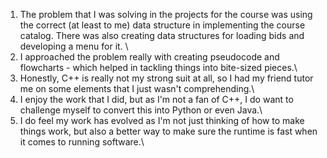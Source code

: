 1. The problem that I was solving in the projects for the course was using the correct (at least to me) data structure in implementing the course catalog. There was also creating data structures for loading bids and developing a menu for it. \
2. I approached the problem really with creating pseudocode and flowcharts - which helped in tackling things into bite-sized pieces.\
3. Honestly, C++ is really not my strong suit at all, so I had my friend tutor me on some elements that I just wasn't comprehending.\
4. I enjoy the work that I did, but as I'm not a fan of C++, I do want to challenge myself to convert this into Python or even Java.\
5. I do feel my work has evolved as I'm not just thinking of how to make things work, but also a better way to make sure the runtime is fast when it comes to running software.\
